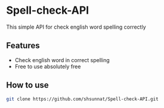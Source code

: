 # Spell-check-API
This simple API for check english word spelling correctly
## Features
- Check english word in correct spelling 
- Free to use absolutely free
## How to use 

```sh
git clone https://github.com/shsunnat/Spell-check-API.git
```
